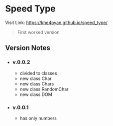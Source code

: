 # Speed Type

Visit Link: https://khe4oyan.github.io/speed_type/

> First worked version

## Version Notes

- ### v.0.0.2
  - divided to classes
  - new class Char
  - new class Chars
  - new class RandomChar
  - new class DOM
- ### v.0.0.1
  - has only numbers
